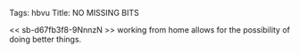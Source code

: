 Tags: hbvu
Title: NO MISSING BITS
  
<< sb-d67fb3f8-9NnnzN >> working from home allows for the possibility of doing better things.
